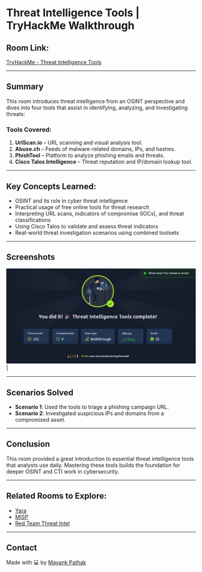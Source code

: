 # Threat Intelligence Tools | TryHackMe Walkthrough

## Room Link:
[TryHackMe - Threat Intelligence Tools](https://tryhackme.com/room/threatintelligencetools)

---

## Summary

This room introduces threat intelligence from an OSINT perspective and dives into four tools that assist in identifying, analyzing, and investigating threats:

### Tools Covered:
1. **UrlScan.io** – URL scanning and visual analysis tool.
2. **Abuse.ch** – Feeds of malware-related domains, IPs, and hashes.
3. **PhishTool** – Platform to analyze phishing emails and threats.
4. **Cisco Talos Intelligence** – Threat reputation and IP/domain lookup tool.

---

## Key Concepts Learned:

- OSINT and its role in cyber threat intelligence
- Practical usage of free online tools for threat research
- Interpreting URL scans, indicators of compromise (IOCs), and threat classifications
- Using Cisco Talos to validate and assess threat indicators
- Real-world threat investigation scenarios using combined toolsets

---

## Screenshots
![Room Completion](https://github.com/MayankQuery/tryhackme-writeups/blob/main/threat-intelligence-tools/images/threat-intelligence-tools-completion.png) |

---

## Scenarios Solved

- **Scenario 1**: Used the tools to triage a phishing campaign URL.
- **Scenario 2**: Investigated suspicious IPs and domains from a compromised asset.

---

## Conclusion

This room provided a great introduction to essential threat intelligence tools that analysts use daily. Mastering these tools builds the foundation for deeper OSINT and CTI work in cybersecurity.

---

## Related Rooms to Explore:
- [Yara](https://tryhackme.com/room/yara)
- [MISP](https://tryhackme.com/room/misp)
- [Red Team Threat Intel](https://tryhackme.com/room/redteamintel)

---

## Contact

Made with 💻 by [Mayank Pathak](https://github.com/MayankQuery)

